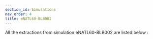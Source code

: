 ```yaml
---
section_id: Simulations
nav_order: 4
title: eNATL60-BLB002
---
```


All the extractions from simulation eNATL60-BLB002 are listed below :

